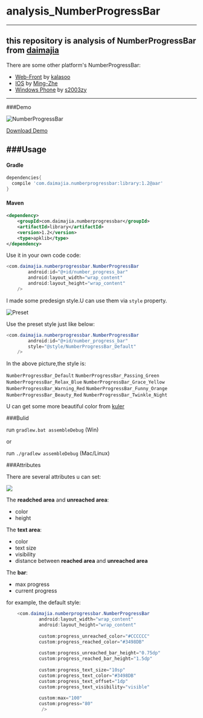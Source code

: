# analysis_NumberProgressBar
---
this repository is analysis of NumberProgressBar from [daimajia](https://github.com/daimajia)
---
There are some other platform's NumberProgressBar:

- [Web-Front](https://github.com/kalasoo/NumberProgressBar) by [kalasoo](https://github.com/kalasoo/NumberProgressBar)
- [IOS](https://github.com/Ming-Zhe/NumberProgressBar) by [Ming-Zhe](https://github.com/Ming-Zhe/NumberProgressBar)
- [Windows Phone](https://github.com/s2003zy/NumberProgressBar) by [s2003zy](https://github.com/s2003zy/NumberProgressBar)

---
###Demo

![NumberProgressBar](http://ww3.sinaimg.cn/mw690/610dc034jw1efyrd8n7i7g20cz02mq5f.gif)

[Download Demo](https://github.com/daimajia/NumberProgressBar/releases/download/v1.0/NumberProgressBar-Demo-v1.0.apk)

###Usage
---

#### Gradle

```groovy
dependencies{
  compile 'com.daimajia.numberprogressbar:library:1.2@aar'
}
```

#### Maven

```xml
<dependency>
    <groupId>com.daimajia.numberprogressbar</groupId>
    <artifactId>library</artifactId>
    <version>1.2</version>
    <type>apklib</type>
</dependency>
```

Use it in your own code code:

```java
<com.daimajia.numberprogressbar.NumberProgressBar
		android:id="@+id/number_progress_bar"
		android:layout_width="wrap_content"
		android:layout_height="wrap_content"
	/>
```

I made some predesign style.U can use them via `style` property.

![Preset](http://ww1.sinaimg.cn/mw690/610dc034jw1efyslmn5itj20f30k074r.jpg)

Use the preset style just like below:

```java
<com.daimajia.numberprogressbar.NumberProgressBar
		android:id="@+id/number_progress_bar"
		style="@style/NumberProgressBar_Default"
	/>
```

In the above picture,the style is:

`NumberProgressBar_Default`
`NumberProgressBar_Passing_Green`
`NumberProgressBar_Relax_Blue`
`NumberProgressBar_Grace_Yellow`
`NumberProgressBar_Warning_Red`
`NumberProgressBar_Funny_Orange`
`NumberProgressBar_Beauty_Red`
`NumberProgressBar_Twinkle_Night`

U can get some more beautiful color from [kuler](https://kuler.adobe.com)

###Bulid

run `gradlew.bat assembleDebug` (Win)

or

run `./gradlew assembleDebug` (Mac/Linux)

###Attributes

There are several attributes u can set:

![](http://ww2.sinaimg.cn/mw690/610dc034jw1efyttukr1zj20eg04bmx9.jpg)

The **readched area** and **unreached area**:

* color
* height

The **text area**:

* color
* text size
* visibility
* distance between **reached area** and **unreached area**

The **bar**:
* max progress
* current progress

for example, the default style:

```java
	<com.daimajia.numberprogressbar.NumberProgressBar
	        android:layout_width="wrap_content"
	        android:layout_height="wrap_content"
	        
	        custom:progress_unreached_color="#CCCCCC"
	        custom:progress_reached_color="#3498DB"
	        
	        custom:progress_unreached_bar_height="0.75dp"
	        custom:progress_reached_bar_height="1.5dp"
	        
	        custom:progress_text_size="10sp"
	        custom:progress_text_color="#3498DB"
	        custom:progress_text_offset="1dp"
	        custom:progress_text_visibility="visible"
	        
	        custom:max="100"
	        custom:progress="80"
	         />
```


 















